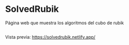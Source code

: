 # SolvedRubik

Página web que muestra los algoritmos del cubo de rubik

##

Vista previa: https://solvedrubik.netlify.app/